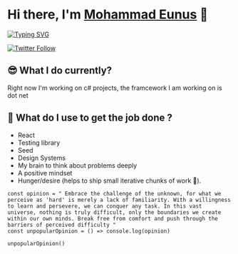 # Hi there, I'm [Mohammad Eunus][website] 👋


<a href="https://git.io/typing-svg"><img src="https://readme-typing-svg.demolab.com?font=Fira+Code&weight=600&size=21&duration=1995&pause=1000&width=435&lines=Software+Engineer;Problem+Solver;ML+Enthusiast" alt="Typing SVG" /></a>

[![Twitter Follow](https://img.shields.io/twitter/follow/mhmd_eunus?color=%20&label=%20reach%20me%40%20Mohammad%20Eunus&logo=facebook&style=for-the-badge)](https://www.facebook.com/mhmdeunus)

## 😎 What I do currently?

Right now I'm working on c# projects, the framcework I am working on is dot net 


## 🧨 What do I use to get the job done ?

* React
* Testing library
* Seed
* Design Systems
* My brain to think about problems deeply
* A positive mindset
* Hunger/desire (helps to ship small iterative chunks of work 🐐).

```
const opinion = " Embrace the challenge of the unknown, for what we perceive as 'hard' is merely a lack of familiarity. With a willingness to learn and persevere, we can conquer any task. In this vast universe, nothing is truly difficult, only the boundaries we create within our own minds. Break free from comfort and push through the barriers of perceived difficulty "
const unpopularOpinion = () => console.log(opinion)

unpopularOpinion()

```

[website]: https://sites.google.com/view/mhmdeunus/
[twitter]: https://twitter.com/mhmd_eunus
[facebook]: https://www.facebook.com/mhmdeunus/
[linkedin]: https://www.linkedin.com/in/mohammad-eunus-7a222816b/  
